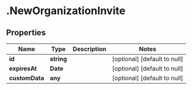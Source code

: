 # .NewOrganizationInvite

## Properties
Name | Type | Description | Notes
------------ | ------------- | ------------- | -------------
**id** | **string** |  | [optional] [default to null]
**expiresAt** | **Date** |  | [optional] [default to null]
**customData** | **any** |  | [optional] [default to null]


